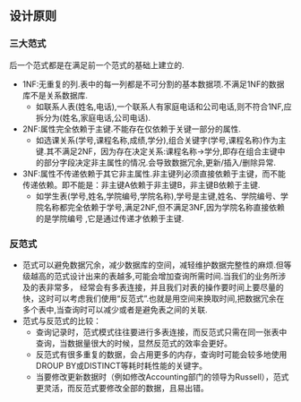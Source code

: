 
## 设计原则
### 三大范式
后一个范式都是在满足前一个范式的基础上建立的.

* 1NF:无重复的列.表中的每一列都是不可分割的基本数据项.不满足1NF的数据库不是关系数据库.
    * 如联系人表(姓名,电话),一个联系人有家庭电话和公司电话,则不符合1NF,应拆分为(姓名,家庭电话,公司电话).
* 2NF:属性完全依赖于主键.不能存在仅依赖于关键一部分的属性.
    * 如选课关系(学号,课程名称,成绩,学分),组合关键字(学号,课程名称)作为主键.其不满足2NF，因为存在决定关系:课程名称->学分,即存在组合主键中的部分字段决定非主属性的情况.会导致数据冗余,更新/插入/删除异常.
* 3NF:属性不传递依赖于其它非主属性.非主键列必须直接依赖于主键，而不能传递依赖。即不能是：非主键A依赖于非主键B，非主键B依赖于主键.
    * 如学生表(学号,姓名,学院编号,学院名称),学号是主键,姓名、学院编号、学院名称都完全依赖于学号,满足2NF,但不满足3NF,因为学院名称直接依赖的是学院编号 ,它是通过传递才依赖于主键.

### 反范式
* 范式可以避免数据冗余，减少数据库的空间，减轻维护数据完整性的麻烦.但等级越高的范式设计出来的表越多,可能会增加查询所需时间.当我们的业务所涉及的表非常多，
经常会有多表连接，并且我们对表的操作要时间上要尽量的快，这时可以考虑我们使用“反范式”.也就是用空间来换取时间,把数据冗余在多个表中,当查询时可以减少或者是避免表之间的关联.
* 范式与反范式的比较：
    * 查询记录时，范式模式往往要进行多表连接，而反范式只需在同一张表中查询，当数据量很大的时候，显然反范式的效率会更好。
    * 反范式有很多重复的数据，会占用更多的内存，查询时可能会较多地使用DROUP BY或DISTINCT等耗时耗性能的关键字。
    * 当要修改更新数据时（例如修改Accounting部门的领导为Russell），范式更灵活，而反范式要修改全部的数据，且易出错。
